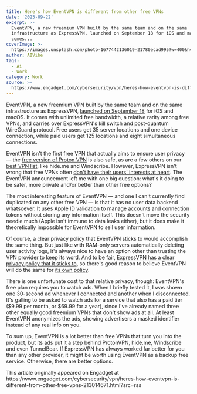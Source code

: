 ```yaml
---
title: Here's how EventVPN is different from other free VPNs
date: '2025-09-22'
excerpt: >-
  EventVPN, a new freemium VPN built by the same team and on the same
  infrastructure as ExpressVPN, launched on September 18 for iOS and macOS. It
  comes...
coverImage: >-
  https://images.unsplash.com/photo-1677442136019-21780ecad995?w=400&h=200&fit=crop&auto=format
author: AIVibe
tags:
  - Ai
  - Work
category: Work
source: >-
  https://www.engadget.com/cybersecurity/vpn/heres-how-eventvpn-is-different-from-other-free-vpns-213014671.html?src=rss
---
```

<p>EventVPN, a new freemium VPN built by the same team and on the same infrastructure as ExpressVPN, <a data-i13n="elm:affiliate_link;sellerN:ExpressVPN;elmt:;cpos:1;pos:1" href="https://shopping.yahoo.com/rdlw?merchantId=4255ebf1-6185-403e-9be2-91ab47ad1ac3&amp;siteId=us-engadget&amp;pageId=1p-autolink&amp;contentUuid=592414c2-ca45-4918-aa2d-7565fa74c261&amp;featureId=text-link&amp;merchantName=ExpressVPN&amp;linkText=launched+on+September+18&amp;custData=eyJzb3VyY2VOYW1lIjoiV2ViLURlc2t0b3AtVmVyaXpvbiIsImxhbmRpbmdVcmwiOiJodHRwczovL3d3dy5leHByZXNzdnBuLmNvbS9ibG9nL2ZyZWUtdnBuLWV2ZW50dnBuLyIsImNvbnRlbnRVdWlkIjoiNTkyNDE0YzItY2E0NS00OTE4LWFhMmQtNzU2NWZhNzRjMjYxIiwib3JpZ2luYWxVcmwiOiJodHRwczovL3d3dy5leHByZXNzdnBuLmNvbS9ibG9nL2ZyZWUtdnBuLWV2ZW50dnBuLyJ9&amp;signature=AQAAAeCSc8sdRnAHn1L5ooBINfQf4sJ2OqYDg87tR1e_zTWB&amp;gcReferrer=https%3A%2F%2Fwww.expressvpn.com%2Fblog%2Ffree-vpn-eventvpn%2F" class="rapid-with-clickid" data-original-link="https://www.expressvpn.com/blog/free-vpn-eventvpn/">launched on September 18</a> for iOS and macOS. It comes with unlimited free bandwidth, a relative rarity among free VPNs, and carries over ExpressVPN's kill switch and post-quantum WireGuard protocol. Free users get 35 server locations and one device connection, while paid users get 125 locations and eight simultaneous connections.</p> 
<p>EventVPN isn't the first free VPN that actually aims to ensure user privacy — the <a data-i13n="cpos:2;pos:1" href="https://www.engadget.com/cybersecurity/vpn/proton-vpn-review-2025-a-nonprofit-service-with-premium-performance-153046073.html">free version of Proton VPN</a> is also safe, as are a few others on our <a data-i13n="cpos:3;pos:1" href="https://www.engadget.com/cybersecurity/vpn/best-vpn-130004396.html">best VPN list</a>, like hide.me and Windscribe. However, ExpressVPN isn't wrong that free VPNs often <a data-i13n="cpos:4;pos:1" href="https://www.engadget.com/cybersecurity/vpn/vpns-are-booming-in-the-uk-after-age-restriction-laws-but-free-options-carry-big-risks-060036636.html">don't have their users' interests at heart</a>. The EventVPN announcement left me with one big question: what's it doing to be safer, more private and/or better than other free options?</p> <span id="end-legacy-contents"></span> 
<p>The most interesting feature of EventVPN — and one I can't currently find duplicated on any other free VPN — is that it has no user data backend whatsoever. It uses Apple ID validation to manage accounts and connection tokens without storing any information itself. This doesn't move the security needle much (Apple isn't immune to data leaks either), but it does make it theoretically impossible for EventVPN to sell user information.</p> 
<p>Of course, a clear privacy policy that EventVPN sticks to would accomplish the same thing. But just like with RAM-only servers automatically deleting user activity logs, it's always nice to have an option other than trusting the VPN provider to keep its word. And to be fair, <a data-i13n="cpos:5;pos:1" href="https://www.engadget.com/vpn-review-expressvpn-2023-gaming-streaming-160052492.html">ExpressVPN has a clear privacy policy that it sticks to</a>, so there's good reason to believe EventVPN will do the same for <a data-i13n="cpos:6;pos:1" href="https://www.eventvpn.com/privacy/">its own policy</a>.</p> 
<p>There is one unfortunate cost to that relative privacy, though: EventVPN's free plan requires you to watch ads. When I briefly tested it, I was shown one 30-second ad whenever I connected and another when I disconnected. It's galling to be asked to watch ads for a service that also has a paid tier ($9.99 per month, or $69.99 for a year), since I've already named three other equally good freemium VPNs that don't show ads at all. At least EventVPN anonymizes the ads, showing advertisers a masked identifier instead of any real info on you.</p> 
<p>To sum up, EventVPN is a lot better than free VPNs that turn you into the product, but its ads put it a step behind ProtonVPN, hide.me, Windscribe and even TunnelBear. If ExpressVPN has always worked far better for you than any other provider, it might be worth using EventVPN as a backup free service. Otherwise, there are better options.</p> 
<p> <core-commerce id="3ca09b89929f43a9bb667a9be9b3cffe" data-type="product-list" data-original-url="https://www.eventvpn.com/"></core-commerce></p> 
<p></p>This article originally appeared on Engadget at https://www.engadget.com/cybersecurity/vpn/heres-how-eventvpn-is-different-from-other-free-vpns-213014671.html?src=rss
